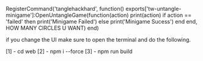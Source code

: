 <!-- Example how to use the export. -->

RegisterCommand('tanglehackhard', function()
  exports['tw-untangle-minigame']:OpenUntangleGame(function(action)
    print(action)
    if action == 'failed' then
      print('Minigame Failed')
    else
      print('Minigame Sucess')
    end
  end, HOW MANY CIRCLES U WANT)
end)
 
if you change the UI make sure to open the terminal and do the following.

[1] - cd web
[2] - npm i --force
[3] - npm run build
